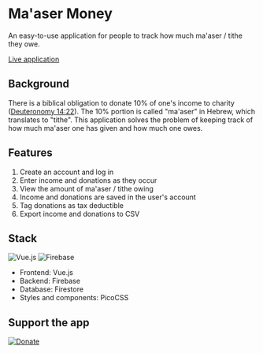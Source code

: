 # Ma'aser Money

An easy-to-use application for people to track how much ma'aser / tithe they owe.

[Live application](https://maaser.money)

## Background
There is a biblical obligation to donate 10% of one's income to charity ([Deuteronomy 14:22](https://www.sefaria.org/Deuteronomy.14.22?lang=en&with=all&lang2=en)). The 10% portion is called "ma'aser" in Hebrew, which translates to "tithe". This application solves the problem of keeping track of how much ma'aser one has given and how much one owes.

## Features
1. Create an account and log in
2. Enter income and donations as they occur
3. View the amount of ma'aser / tithe owing
4. Income and donations are saved in the user's account
5. Tag donations as tax deductible
5. Export income and donations to CSV

## Stack
![Vue.js](https://img.shields.io/badge/vuejs-%2335495e.svg?style=for-the-badge&logo=vuedotjs&logoColor=%234FC08D)
 ![Firebase](https://img.shields.io/badge/Firebase-039BE5?style=for-the-badge&logo=Firebase&logoColor=orange)

- Frontend: Vue.js
- Backend: Firebase
- Database: Firestore
- Styles and components: PicoCSS

## Support the app
[![Donate](https://img.shields.io/badge/Donate-Support_the_app-green)](https://donate.stripe.com/00g3g17T3ge58lG4gh)
